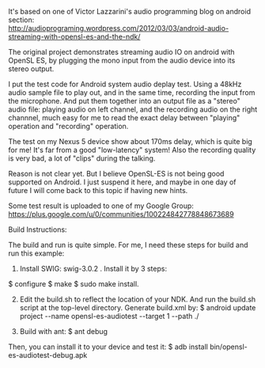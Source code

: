 It's based on one of Victor Lazzarini's audio programming blog on android section:  
	http://audioprograming.wordpress.com/2012/03/03/android-audio-streaming-with-opensl-es-and-the-ndk/

The original project demonstrates streaming audio IO on android with OpenSL ES, by plugging the mono input 
from the audio device into its stereo output.

I put the test code for Android system audio deplay test. Using a 48kHz audio sample file to play out, and
in the same time, recording the input from the microphone. And put them together into an output file as a 
"stereo" audio file: playing audio on left channel, and the recording audio on the right channnel, much easy 
for me to read the exact delay between "playing" operation and "recording" operation.

The test on my Nexus 5 device show about 170ms delay, which is quite big for me! It's far from a good "low-latency"
system!  Also the recording quality is very bad, a lot of "clips" during the talking.

Reason is not clear yet. But I believe OpenSL-ES is not being good supported on Android. I just suspend it here, and
maybe in one day of future I will come back to this topic if having new hints.

Some test result is uploaded to one of my Google Group: https://plus.google.com/u/0/communities/100224842778848673689


Build Instructions:

The build and run is quite simple. For me, I need these steps for build and run this example:

1. Install SWIG: swig-3.0.2 . Install it by 3 steps:

$ configure $ make $ sudo make install.

2. Edit the build.sh to reflect the location of your NDK. And run the build.sh script at the top-level directory.
Generate build.xml by:
$ android update project --name opensl-es-audiotest --target 1 --path ./

3. Build with ant: $ ant debug

Then, you can install it to your device and test it:
$ adb install bin/opensl-es-audiotest-debug.apk



